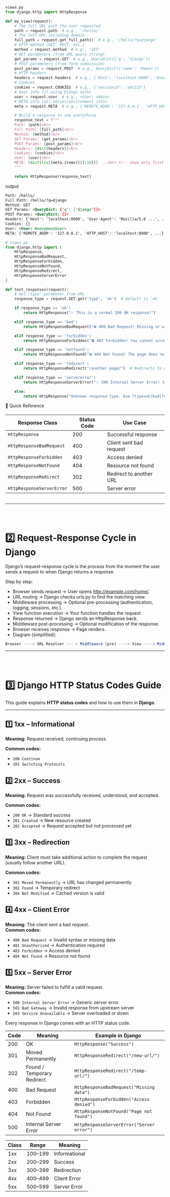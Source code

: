


```python
views.py
from django.http import HttpResponse

def my_view(request):
    # The full URL path the user requested
    path = request.path  # e.g., '/hello/'  
    # The full URL including domain
    full_path = request.get_full_path()  # e.g., '/hello/?q=django'
    # HTTP method (GET, POST, etc.)
    method = request.method  # e.g., 'GET'
    # GET parameters (from URL query string)
    get_params = request.GET  # e.g., QueryDict({'q': 'django'})
    # POST parameters (from form submission)
    post_params = request.POST  # e.g., QueryDict({'name': 'Mamun'})
    # HTTP headers
    headers = request.headers  # e.g., {'Host': 'localhost:8000', 'User-Agent': 'Chrome'}
    # Cookies
    cookies = request.COOKIES  # e.g., {'sessionid': 'abc123'}
    # User info (if using Django auth)
    user = request.user  # e.g., <User: admin>
    # META info (all server/environment info)
    meta = request.META  # e.g., {'REMOTE_ADDR': '127.0.0.1', 'HTTP_HOST': 'localhost:8000'}

    # Build a response to see everything
    response_text = f"""
    Path: {path}<br>
    Full Path: {full_path}<br>
    Method: {method}<br>
    GET Params: {get_params}<br>
    POST Params: {post_params}<br>
    Headers: {dict(headers)}<br>
    Cookies: {cookies}<br>
    User: {user}<br>
    META: {dict(list(meta.items())[:10])} ...<br> <!-- show only first 10 for brevity -->
    """

    return HttpResponse(response_text)
```

output
```html
Path: /hello/
Full Path: /hello/?q=django
Method: GET
GET Params: <QueryDict: {'q': ['django']}>
POST Params: <QueryDict: {}>
Headers: {'Host': 'localhost:8000', 'User-Agent': 'Mozilla/5.0 ...', ...}
Cookies: {}
User: <User: AnonymousUser>
META: {'REMOTE_ADDR': '127.0.0.1', 'HTTP_HOST': 'localhost:8000', ...} ...
```


```py
# views.py
from django.http import (
    HttpResponse, 
    HttpResponseBadRequest, 
    HttpResponseForbidden, 
    HttpResponseNotFound, 
    HttpResponseRedirect, 
    HttpResponseServerError
)

def test_responses(request):
    # Get 'type' parameter from URL
    response_type = request.GET.get('type', 'ok')  # default is 'ok'

    if response_type == 'ok':
        return HttpResponse("✅ This is a normal 200 OK response!")

    elif response_type == 'bad':
        return HttpResponseBadRequest("❌ 400 Bad Request! Missing or wrong data.")

    elif response_type == 'forbidden':
        return HttpResponseForbidden("⛔ 403 Forbidden! You cannot access this page.")

    elif response_type == 'notfound':
        return HttpResponseNotFound("❌ 404 Not Found! The page does not exist.")

    elif response_type == 'redirect':
        return HttpResponseRedirect("/another-page/")  # Redirects to another URL

    elif response_type == 'servererror':
        return HttpResponseServerError("💥 500 Internal Server Error! Something went wrong.")

    else:
        return HttpResponse("Unknown response type. Use ?type=ok|bad|forbidden|notfound|redirect|servererror")
```

🔹 Quick Reference 
<h6>

| Response Class            | Status Code | Use Case                |
| ------------------------- | ----------- | ----------------------- |
| `HttpResponse`            | 200         | Successful response     |
| `HttpResponseBadRequest`  | 400         | Client sent bad request |
| `HttpResponseForbidden`   | 403         | Access denied           |
| `HttpResponseNotFound`    | 404         | Resource not found      |
| `HttpResponseRedirect`    | 302         | Redirect to another URL |
| `HttpResponseServerError` | 500         | Server error            |
</h6>


---


<br>
<br>

#  2️⃣ Request-Response Cycle in Django

Django’s request-response cycle is the process from the moment the user sends a request to when Django returns a response.

Step by step:
- Browser sends request → User opens http://example.com/home/.
- URL routing → Django checks urls.py to find the matching view.
- Middleware processing → Optional pre-processing (authentication, logging, sessions, etc.).
- View function execution → Your function handles the request.
- Response returned → Django sends an HttpResponse back.
- Middleware post-processing → Optional modification of the response.
- Browser receives response → Page renders.
- Diagram (simplified):

```js
Browser ----> URL Resolver ----> Middleware (pre) ----> View ----> Middleware (post) ----> Browser
```

---


<br>
<br>

# 3️⃣ Django HTTP Status Codes Guide

This guide explains **HTTP status codes** and how to use them in **Django**.

---

## 1️⃣ 1xx – Informational

**Meaning:** Request received, continuing process.  

**Common codes:**
- `100 Continue`
- `101 Switching Protocols`  

## 2️⃣ 2xx – Success

**Meaning:** Request was successfully received, understood, and accepted.  

**Common codes:**
- `200 OK` → Standard success
- `201 Created` → New resource created
- `202 Accepted` → Request accepted but not processed yet
 
## 3️⃣ 3xx – Redirection 
**Meaning:** Client must take additional action to complete the request (usually follow another URL).  

**Common codes:**
- `301 Moved Permanently` → URL has changed permanently  
- `302 Found` → Temporary redirect  
- `304 Not Modified` → Cached version is valid  

## 4️⃣ 4xx – Client Error

**Meaning:** The client sent a bad request.  
**Common codes:**
- `400 Bad Request` → Invalid syntax or missing data  
- `401 Unauthorized` → Authentication required  
- `403 Forbidden` → Access denied  
- `404 Not Found` → Resource not found  
 

## 5️⃣ 5xx – Server Error

**Meaning:** Server failed to fulfill a valid request.  
**Common codes:**
- `500 Internal Server Error` → Generic server error  
- `502 Bad Gateway` → Invalid response from upstream server  
- `503 Service Unavailable` → Server overloaded or down  
 
Every response in Django comes with an HTTP status code.

| Code | Meaning                    | Example in Django                         |
| ---- | -------------------------- | ----------------------------------------- |
| 200  | OK                         | `HttpResponse("Success")`                 |
| 301  | Moved Permanently          | `HttpResponseRedirect("/new-url/")`       |
| 302  | Found / Temporary Redirect | `HttpResponseRedirect("/temp-url/")`      |
| 400  | Bad Request                | `HttpResponseBadRequest("Missing data")`  |
| 403  | Forbidden                  | `HttpResponseForbidden("Access denied")`  |
| 404  | Not Found                  | `HttpResponseNotFound("Page not found")`  |
| 500  | Internal Server Error      | `HttpResponseServerError("Server error")` |


| Class | Range   | Meaning       |
| ----- | ------- | ------------- |
| 1xx   | 100–199 | Informational |
| 2xx   | 200–299 | Success       |
| 3xx   | 300–399 | Redirection   |
| 4xx   | 400–499 | Client Error  |
| 5xx   | 500–599 | Server Error  |
